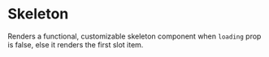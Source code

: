 # Skeleton

Renders a functional, customizable skeleton component when `loading` prop is false, else it renders the first slot item.
